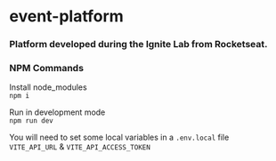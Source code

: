 # event-platform  
### Platform developed during the Ignite Lab from Rocketseat.  

### NPM Commands  

Install node_modules  
``` npm i ```  

Run in development mode  
``` npm run dev ```  

You will need to set some local variables in a ``` .env.local ``` file  
``` VITE_API_URL ``` & ``` VITE_API_ACCESS_TOKEN ```
